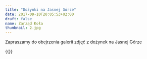 ```yaml
---
title: "Dożynki na Jasnej Górze"
date: 2017-09-10T20:05:53+02:00
draft: false
name: Zarząd Koła
thumbnail: 2.jpg
---
```


Zapraszamy do obejrzenia galerii zdjęć z dożynek na Jasnej Górze

<!--more-->

{{<gallery>}}
